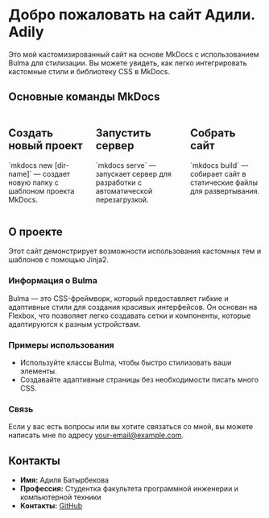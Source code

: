 # Добро пожаловать на сайт Адили. Adily


Это мой кастомизированный сайт на основе MkDocs с использованием Bulma для стилизации. Вы можете увидеть, как легко интегрировать кастомные стили и библиотеку CSS в MkDocs.

## Основные команды MkDocs

<div class="columns">
    <div class="column is-one-third">
        <div class="card">
            <h2 class="title is-4">Создать новый проект</h2>
            <p>`mkdocs new [dir-name]` — создает новую папку с шаблоном проекта MkDocs.</p>
        </div>
    </div>
    <div class="column is-one-third">
        <div class="card">
            <h2 class="title is-4">Запустить сервер</h2>
            <p>`mkdocs serve` — запускает сервер для разработки с автоматической перезагрузкой.</p>
        </div>
    </div>
    <div class="column is-one-third">
        <div class="card">
            <h2 class="title is-4">Собрать сайт</h2>
            <p>`mkdocs build` — собирает сайт в статические файлы для развертывания.</p>
        </div>
    </div>
</div>

## О проекте

Этот сайт демонстрирует возможности использования кастомных тем и шаблонов с помощью Jinja2. 

### Информация о Bulma

Bulma — это CSS-фреймворк, который предоставляет гибкие и адаптивные стили для создания красивых интерфейсов. Он основан на Flexbox, что позволяет легко создавать сетки и компоненты, которые адаптируются к разным устройствам.

### Примеры использования

- Используйте классы Bulma, чтобы быстро стилизовать ваши элементы.
- Создавайте адаптивные страницы без необходимости писать много CSS.

### Связь

Если у вас есть вопросы или вы хотите связаться со мной, вы можете написать мне по адресу [your-email@example.com](mailto:your-email@example.com).

## Контакты

- **Имя:** Адиля Батырбекова
- **Профессия:** Студентка факультета программной инженерии и компьютерной техники
- **Контакты:** [GitHub](https://github.com/Adilya-Batyrbekova)
